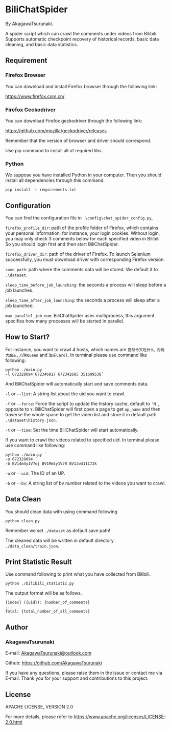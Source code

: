 # BiliChatSpider 
By AkagawaTsurunaki.

A spider script which can crawl the comments under videos from Bilibili. 
Supports automatic checkpoint recovery of historical records, basic data cleaning, and basic data statistics.

## Requirement


### Firefox Browser

You can download and install Firefox browser through the following link:

https://www.firefox.com.cn/

### Firefox Geckodriver

You can download Firefox geckodriver through the following link:

https://github.com/mozilla/geckodriver/releases

Remember that the version of browser and driver should correspond.

Use pip command to install all of required libs.

### Python

We suppose you have installed Python in your computer. 
Then you should install all dependencies through this command.

```shell
pip install -r requirements.txt
```
## Configuration

You can find the configuration file in `.\config\chat_spider_config.py`,

`firefox_profile_dir`: path of the profile folder of Firefox, 
which contains your personal information, 
for instance, your login cookies. 
Without login, you may only check 3 comments below for each specified video in Bilibili. 
So you should login first and then start BiliChatSpider.

`firefox_driver_dir`: path of the driver of Firefox. 
To launch Selenium successfully, 
you must download driver with corresponding Firefox version. 

`save_path`: path where the comments data will be stored. We default it to `.\dataset`.

`sleep_time_before_job_launching`: the seconds a process will sleep before a job launches.

`sleep_time_after_job_launching`: the seconds a process will sleep after a job launched. 

`max_parallel_job_num`: BiliChatSpider uses multiprocess, 
this argument specifies how many processes will be started in parallel.

## How to Start?

For instance, you want to crawl 4 hosts, which names are `嘉然今天吃什么`, `向晚大魔王`, `乃琳Queen` and `珈乐Carol`.
In terminal please use command like following:
```shell
python ./main.py `
-l 672328094 672346917 672342685 351609538`
```

And BiliChatSpider will automatically start and save comments data.

`-l` or `--list`: A string list about the uid you want to crawl.

`-f` or `--force`: Force the script to update the history cache, default to `'N'`, opposite to `Y`.
BiliChatSpider will first open a page to get `up_name` 
and then traverse the whole space to get the video list and store it in default path `.\dataset\history.json`. 

`-t` or `--time`: Set the time BiliChatSpider will start automatically.

If you want to crawl the videos related to specified uid. 
In terminal please use command like following:

```shell
python ./main.py `
-u 672328094 `
-b BV14m4y1V7oj BV1Mm4y1V7R BV1Jw41117Zk
```

`-u` or `--uid`: The ID of an UP.

`-b` or `--bv`: A string list of bv number related to the videos you want to crawl.

## Data Clean

You should clean data with using command following
```shell
python clean.py
```
Remember we set `./dataset` as default save path!

The cleaned data will be written in default directory
`./data_clean/train.json`.

## Print Statistic Result
Use command following to print what you have collected from Bilibili.
```shell
python ./bilibili_statistic.py
```

The output format will be as follows.
```
{index} ({uid}): {number_of_comments}
...
Total: {total_number_of_all_comments}
```

## Author
### AkagawaTsurunaki 

E-mail: <a>AkagawaTsurunaki@outlook.com</a>

Github: <a>https://github.com/AkagawaTsurunaki </a>

If you have any questions, please raise them in the issue or contact me via E-mail.
Thank you for your support and contributions to this project.
## License
APACHE LICENSE, VERSION 2.0

For more details, please refer to https://www.apache.org/licenses/LICENSE-2.0.html